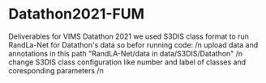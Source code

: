 # Datathon2021-FUM 
Deliverables for VIMS Datathon 2021
we used S3DIS class format to run RandLa-Net for Datathon's data so befor running code: /n
upload data and annotations in this path "RandLA-Net/data in data/S3DIS/Datathon" /n
change S3DIS class configuration like number and label of classes and coresponding parameters /n
